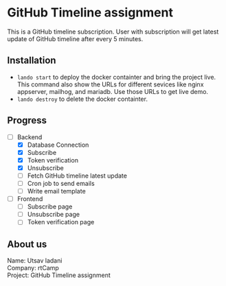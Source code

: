 # GitHub Timeline assignment

This is a GitHub timeline subscription. User with subscription will get latest update of GitHub timeline after every 5 minutes.

## Installation

- `lando start` to deploy the docker containter and bring the project live. This command also show the URLs for different sevices like nginx appserver, mailhog, and mariadb. Use those URLs to get live demo.
- `lando destroy` to delete the docker containter.

## Progress

- [ ] Backend
    - [x] Database Connection
    - [x] Subscribe
    - [x] Token verification
    - [x] Unsubscribe
    - [ ] Fetch GitHub timeline latest update
    - [ ] Cron job to send emails
    - [ ] Write email template

- [ ] Frontend
    - [ ] Subscribe page
    - [ ] Unsubscribe page
    - [ ] Token verification page

## About us

Name: Utsav ladani \
Company: rtCamp \
Project: GitHub Timeline assignment
